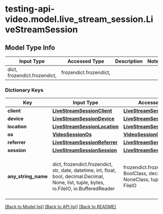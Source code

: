 # testing-api-video.model.live_stream_session.LiveStreamSession

## Model Type Info
Input Type | Accessed Type | Description | Notes
------------ | ------------- | ------------- | -------------
dict, frozendict.frozendict,  | frozendict.frozendict,  |  | 

### Dictionary Keys
Key | Input Type | Accessed Type | Description | Notes
------------ | ------------- | ------------- | ------------- | -------------
**client** | [**LiveStreamSessionClient**](LiveStreamSessionClient.md) | [**LiveStreamSessionClient**](LiveStreamSessionClient.md) |  | [optional] 
**device** | [**LiveStreamSessionDevice**](LiveStreamSessionDevice.md) | [**LiveStreamSessionDevice**](LiveStreamSessionDevice.md) |  | [optional] 
**location** | [**LiveStreamSessionLocation**](LiveStreamSessionLocation.md) | [**LiveStreamSessionLocation**](LiveStreamSessionLocation.md) |  | [optional] 
**os** | [**VideoSessionOs**](VideoSessionOs.md) | [**VideoSessionOs**](VideoSessionOs.md) |  | [optional] 
**referrer** | [**LiveStreamSessionReferrer**](LiveStreamSessionReferrer.md) | [**LiveStreamSessionReferrer**](LiveStreamSessionReferrer.md) |  | [optional] 
**session** | [**LiveStreamSessionSession**](LiveStreamSessionSession.md) | [**LiveStreamSessionSession**](LiveStreamSessionSession.md) |  | [optional] 
**any_string_name** | dict, frozendict.frozendict, str, date, datetime, int, float, bool, decimal.Decimal, None, list, tuple, bytes, io.FileIO, io.BufferedReader | frozendict.frozendict, str, BoolClass, decimal.Decimal, NoneClass, tuple, bytes, FileIO | any string name can be used but the value must be the correct type | [optional]

[[Back to Model list]](../../README.md#documentation-for-models) [[Back to API list]](../../README.md#documentation-for-api-endpoints) [[Back to README]](../../README.md)

